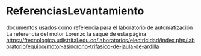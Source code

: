 # ReferenciasLevantamiento
documentos usados como referencia para el laboratorio de automatización
La referencia del motor Lorenzo la saqué de esta página https://ftecnologica.udistrital.edu.co/laboratorios/electricidad/index.php/laboratorio/equipo/motor-asincrono-trifasico-de-jaula-de-ardilla
